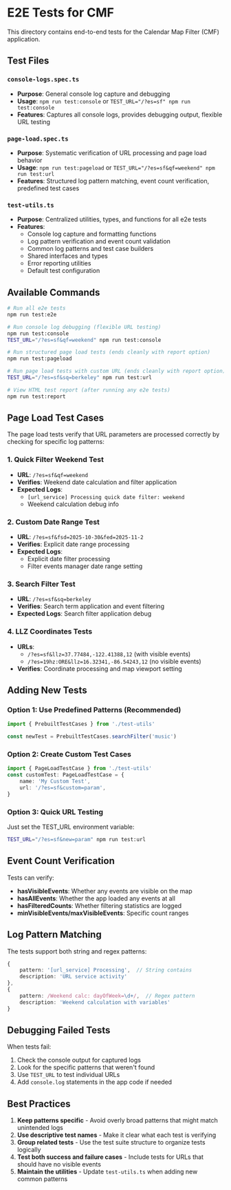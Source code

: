# E2E Tests for CMF

This directory contains end-to-end tests for the Calendar Map Filter (CMF) application.

## Test Files

### `console-logs.spec.ts`

- **Purpose**: General console log capture and debugging
- **Usage**: `npm run test:console` or `TEST_URL="/?es=sf" npm run test:console`
- **Features**: Captures all console logs, provides debugging output, flexible URL testing

### `page-load.spec.ts`

- **Purpose**: Systematic verification of URL processing and page load behavior
- **Usage**: `npm run test:pageload` or `TEST_URL="/?es=sf&qf=weekend" npm run test:url`
- **Features**: Structured log pattern matching, event count verification, predefined test cases

### `test-utils.ts`

- **Purpose**: Centralized utilities, types, and functions for all e2e tests
- **Features**:
    - Console log capture and formatting functions
    - Log pattern verification and event count validation
    - Common log patterns and test case builders
    - Shared interfaces and types
    - Error reporting utilities
    - Default test configuration

## Available Commands

```bash
# Run all e2e tests
npm run test:e2e

# Run console log debugging (flexible URL testing)
npm run test:console
TEST_URL="/?es=sf&qf=weekend" npm run test:console

# Run structured page load tests (ends cleanly with report option)
npm run test:pageload

# Run page load tests with custom URL (ends cleanly with report option)
TEST_URL="/?es=sf&sq=berkeley" npm run test:url

# View HTML test report (after running any e2e tests)
npm run test:report
```

## Page Load Test Cases

The page load tests verify that URL parameters are processed correctly by checking for specific log patterns:

### 1. Quick Filter Weekend Test

- **URL**: `/?es=sf&qf=weekend`
- **Verifies**: Weekend date calculation and filter application
- **Expected Logs**:
    - `[url_service] Processing quick date filter: weekend`
    - Weekend calculation debug info

### 2. Custom Date Range Test

- **URL**: `/?es=sf&fsd=2025-10-30&fed=2025-11-2`
- **Verifies**: Explicit date range processing
- **Expected Logs**:
    - Explicit date filter processing
    - Filter events manager date range setting

### 3. Search Filter Test

- **URL**: `/?es=sf&sq=berkeley`
- **Verifies**: Search term application and event filtering
- **Expected Logs**: Search filter application debug

### 4. LLZ Coordinates Tests

- **URLs**:
    - `/?es=sf&llz=37.77484,-122.41388,12` (with visible events)
    - `/?es=19hz:ORE&llz=16.32341,-86.54243,12` (no visible events)
- **Verifies**: Coordinate processing and map viewport setting

## Adding New Tests

### Option 1: Use Predefined Patterns (Recommended)

```typescript
import { PrebuiltTestCases } from './test-utils'

const newTest = PrebuiltTestCases.searchFilter('music')
```

### Option 2: Create Custom Test Cases

```typescript
import { PageLoadTestCase } from './test-utils'
const customTest: PageLoadTestCase = {
    name: 'My Custom Test',
    url: '/?es=sf&custom=param',
}
```

### Option 3: Quick URL Testing

Just set the TEST_URL environment variable:

```bash
TEST_URL="/?es=sf&new=param" npm run test:url
```

## Event Count Verification

Tests can verify:

- **hasVisibleEvents**: Whether any events are visible on the map
- **hasAllEvents**: Whether the app loaded any events at all
- **hasFilteredCounts**: Whether filtering statistics are logged
- **minVisibleEvents/maxVisibleEvents**: Specific count ranges

## Log Pattern Matching

The tests support both string and regex patterns:

```typescript
{
    pattern: '[url_service] Processing',  // String contains
    description: 'URL service activity'
},
{
    pattern: /Weekend calc: dayOfWeek=\d+/,  // Regex pattern
    description: 'Weekend calculation with variables'
}
```

## Debugging Failed Tests

When tests fail:

1. Check the console output for captured logs
2. Look for the specific patterns that weren't found
3. Use `TEST_URL` to test individual URLs
4. Add `console.log` statements in the app code if needed

## Best Practices

1. **Keep patterns specific** - Avoid overly broad patterns that might match unintended logs
2. **Use descriptive test names** - Make it clear what each test is verifying
3. **Group related tests** - Use the test suite structure to organize tests logically
4. **Test both success and failure cases** - Include tests for URLs that should have no visible events
5. **Maintain the utilities** - Update `test-utils.ts` when adding new common patterns
